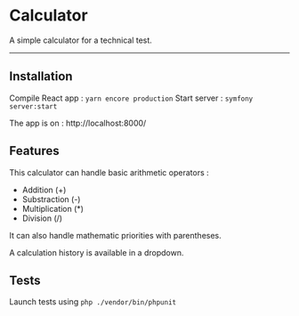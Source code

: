 # Calculator
A simple calculator for a technical test.

----------------

## Installation

Compile React app : `yarn encore production`
Start server : `symfony server:start`

The app is on : http://localhost:8000/

## Features

This calculator can handle basic arithmetic operators :
* Addition (+)
* Substraction (-)
* Multiplication (*)
* Division (/)

It can also handle mathematic priorities with parentheses.

A calculation history is available in a dropdown.

## Tests

Launch tests using `php ./vendor/bin/phpunit`
